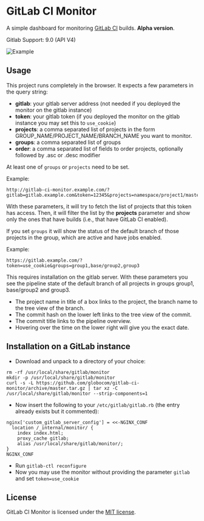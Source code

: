 # GitLab CI Monitor

A simple dashboard for monitoring [GitLab CI][gitlab-ci] builds.
**Alpha version**.

Gitlab Support: 9.0 (API V4)

[gitlab-ci]: https://about.gitlab.com/gitlab-ci/


![Example][example]

[example]: images/gitlab-ci-monitor-example.png


## Usage

This project runs completely in the browser. It expects a few parameters
in the query string:

- **gitlab**: your gitlab server address (not needed if you deployed the monitor on the gitlab instance)
- **token**: your gitlab token (if you deployed the monitor on the gitlab instance you may set this to `use_cookie`)
- **projects**: a comma separated list of projects in the form GROUP_NAME/PROJECT_NAME/BRANCH_NAME you want to monitor.
- **groups**: a comma separated list of groups
- **order**: a comma separated list of fields to order projects, optionally followed by .asc or .desc modifier

At least one of `groups` or `projects` need to be set.

Example:

```
http://gitlab-ci-monitor.example.com/?gitlab=gitlab.example.com&token=12345&projects=namespace/project1/master,namespace/project1/branch1,namespace/project2/master&order=status.desc,project,author.asc
```

With these parameters, it will try to fetch the list of projects that this
token has access. Then, it will filter the list by the **projects** parameter
and show only the ones that have builds (i.e., that have GitLab CI enabled).

If you set `groups` it will show the status of the default branch of those
projects in the group, which are active and have jobs enabled.

Example:
```
https://gitlab.example.com/?token=use_cookie&groups=group1,base/group2,group3
```

This requires installation on the gitlab server. With these parameters you see the pipeline state
of the default branch of all projects in groups group1, base/group2 and group3.

* The project name in title of a box links to the project, the branch name to the tree view of the branch.
* The commit hash on the lower left links to the tree view of the commit.
* The commit title links to the pipeline overview.
* Hovering over the time on the lower right will give you the exact date.

## Installation on a GitLab instance

* Download and unpack to a directory of your choice:
```
rm -rf /usr/local/share/gitlab/monitor
mkdir -p /usr/local/share/gitlab/monitor
curl -s -L https://github.com/globocom/gitlab-ci-monitor/archive/master.tar.gz | tar xz -C /usr/local/share/gitlab/monitor --strip-components=1
```
* Now insert the following to your `/etc/gitlab/gitlab.rb` (the entry already exists but it commented):
```
nginx['custom_gitlab_server_config'] = <<-NGINX_CONF
  location /_internal/monitor/ {
    index index.html;
    proxy_cache gitlab;
    alias /usr/local/share/gitlab/monitor/;
}
NGINX_CONF
```
* Run `gitlab-ctl reconfigure`
* Now you may use the monitor without providing the parameter `gitlab` and set `token=use_cookie`


## License

GitLab CI Monitor is licensed under the [MIT license](LICENSE).
